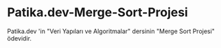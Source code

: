 # Patika.dev-Merge-Sort-Projesi
Patika.dev 'in "Veri Yapıları ve Algoritmalar" dersinin "Merge Sort Projesi" ödevidir.
